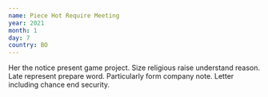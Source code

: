 ```yaml
---
name: Piece Hot Require Meeting
year: 2021
month: 1
day: 7
country: BO
---
```

Her the notice present game project. Size religious raise understand reason. Late represent prepare word. Particularly form company note. Letter including chance end security.
